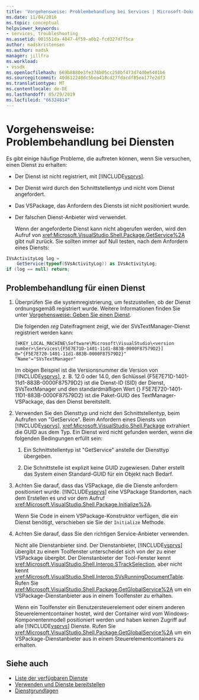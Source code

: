 ```yaml
---
title: 'Vorgehensweise: Problembehandlung bei Services | Microsoft-Dokumentation'
ms.date: 11/04/2016
ms.topic: conceptual
helpviewer_keywords:
- services, troubleshooting
ms.assetid: 001551da-4847-4f59-a0b2-fcd327d7f5ca
author: madskristensen
ms.author: madsk
manager: jillfra
ms.workload:
- vssdk
ms.openlocfilehash: 669b8880e3fe378b05cc258bf473d74d0e5401b6
ms.sourcegitcommit: 40d612240dc5bea418cd27fdacdf85ea177e2df3
ms.translationtype: MT
ms.contentlocale: de-DE
ms.lasthandoff: 05/29/2019
ms.locfileid: "66324814"
---
```

# <a name="how-to-troubleshoot-services"></a>Vorgehensweise: Problembehandlung bei Diensten
Es gibt einige häufige Probleme, die auftreten können, wenn Sie versuchen, einen Dienst zu erhalten:

- Der Dienst ist nicht registriert, mit [!INCLUDE[vsprvs](../code-quality/includes/vsprvs_md.md)].

- Der Dienst wird durch den Schnittstellentyp und nicht vom Dienst angefordert.

- Das VSPackage, das Anfordern des Diensts ist nicht positioniert wurde.

- Der falschen Dienst-Anbieter wird verwendet.

  Wenn der angeforderte Dienst kann nicht abgerufen werden, wird den Aufruf von <xref:Microsoft.VisualStudio.Shell.Package.GetService%2A> gibt null zurück. Sie sollten immer auf Null testen, nach dem Anfordern eines Diensts:

```csharp
IVsActivityLog log =
    GetService(typeof(SVsActivityLog)) as IVsActivityLog;
if (log == null) return;
```

## <a name="to-troubleshoot-a-service"></a>Problembehandlung für einen Dienst

1. Überprüfen Sie die systemregistrierung, um festzustellen, ob der Dienst ordnungsgemäß registriert wurde. Weitere Informationen finden Sie unter [Vorgehensweise: Geben Sie einen Dienst](../extensibility/how-to-provide-a-service.md).

    Die folgenden *reg* Dateifragment zeigt, wie der SVsTextManager-Dienst registriert werden kann:

   ```
   [HKEY_LOCAL_MACHINE\Software\Microsoft\VisualStudio\<version number>\Services\{F5E7E71D-1401-11d1-883B-0000F87579D2}]
   @="{F5E7E720-1401-11d1-883B-0000F87579D2}"
   "Name"="SVsTextManager"
   ```

    Im obigen Beispiel ist die Versionsnummer die Version von [!INCLUDE[vsprvs](../code-quality/includes/vsprvs_md.md)], z. B. 12.0 oder 14.0, den Schlüssel {F5E7E71D-1401-11d1-883B-0000F87579D2} ist die Dienst-ID (SID) der Dienst, SVsTextManager und den standardmäßigen Wert {} F5E7E720-1401-11D1-883B-0000F87579D2} ist die Paket-GUID des TextManager-VSPackage, das den Dienst bereitstellt.

2. Verwenden Sie den Diensttyp und nicht den Schnittstellentyp, beim Aufrufen von "GetService". Beim Anfordern eines Diensts von [!INCLUDE[vsprvs](../code-quality/includes/vsprvs_md.md)], <xref:Microsoft.VisualStudio.Shell.Package> extrahiert die GUID aus dem Typ. Ein Dienst wird nicht gefunden werden, wenn die folgenden Bedingungen erfüllt sein:

   1. Ein Schnittstellentyp ist "GetService" anstelle der Diensttyp übergeben.

   2. Die Schnittstelle ist explizit keine GUID zugewiesen. Daher erstellt das System einen Standard-GUID für ein Objekt nach Bedarf.

3. Achten Sie darauf, dass das VSPackage, die die Dienste anfordern positioniert wurde. [!INCLUDE[vsprvs](../code-quality/includes/vsprvs_md.md)] eine VSPackage Standorten, nach dem Erstellen es und vor dem Aufruf <xref:Microsoft.VisualStudio.Shell.Package.Initialize%2A>.

    Wenn Sie Code in einem VSPackage-Konstruktor verfügen, die ein Dienst benötigt, verschieben sie Sie der `Initialize` Methode.

4. Achten Sie darauf, dass Sie den richtigen Service-Anbieter verwenden.

    Nicht alle Dienstanbieter sind. Der Dienstanbieter, [!INCLUDE[vsprvs](../code-quality/includes/vsprvs_md.md)] übergibt zu einem Toolfenster unterscheidet sich von der zu einer VSPackage übergibt. Der Dienstanbieter der Tool-Fenster kennt <xref:Microsoft.VisualStudio.Shell.Interop.STrackSelection>, aber nicht kennt <xref:Microsoft.VisualStudio.Shell.Interop.SVsRunningDocumentTable>. Rufen Sie <xref:Microsoft.VisualStudio.Shell.Package.GetGlobalService%2A> um ein VSPackage-Dienstanbieter aus in einem Toolfenster zu erhalten.

    Wenn ein Toolfenster ein Benutzersteuerelement oder einem anderen Steuerelementcontainer hostet, wird der Container wird vom Windows-Komponentenmodell positioniert werden und haben keinen Zugriff auf alle [!INCLUDE[vsprvs](../code-quality/includes/vsprvs_md.md)] Dienste. Rufen Sie <xref:Microsoft.VisualStudio.Shell.Package.GetGlobalService%2A> um ein VSPackage-Dienstanbieter aus in einem Steuerelementcontainers zu erhalten.

## <a name="see-also"></a>Siehe auch
- [Liste der verfügbaren Dienste](../extensibility/internals/list-of-available-services.md)
- [Verwenden und Dienste bereitstellen](../extensibility/using-and-providing-services.md)
- [Dienstgrundlagen](../extensibility/internals/service-essentials.md)
